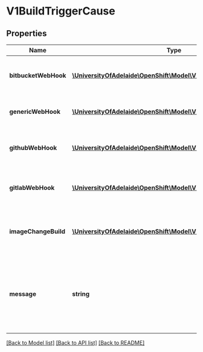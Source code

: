 # V1BuildTriggerCause

## Properties
Name | Type | Description | Notes
------------ | ------------- | ------------- | -------------
**bitbucketWebHook** | [**\UniversityOfAdelaide\OpenShift\Model\V1BitbucketWebHookCause**](V1BitbucketWebHookCause.md) | BitbucketWebHook represents data for a Bitbucket webhook that fired a specific build. | [optional] 
**genericWebHook** | [**\UniversityOfAdelaide\OpenShift\Model\V1GenericWebHookCause**](V1GenericWebHookCause.md) | genericWebHook holds data about a builds generic webhook trigger. | [optional] 
**githubWebHook** | [**\UniversityOfAdelaide\OpenShift\Model\V1GitHubWebHookCause**](V1GitHubWebHookCause.md) | gitHubWebHook represents data for a GitHub webhook that fired a specific build. | [optional] 
**gitlabWebHook** | [**\UniversityOfAdelaide\OpenShift\Model\V1GitLabWebHookCause**](V1GitLabWebHookCause.md) | GitLabWebHook represents data for a GitLab webhook that fired a specific build. | [optional] 
**imageChangeBuild** | [**\UniversityOfAdelaide\OpenShift\Model\V1ImageChangeCause**](V1ImageChangeCause.md) | imageChangeBuild stores information about an imagechange event that triggered a new build. | [optional] 
**message** | **string** | message is used to store a human readable message for why the build was triggered. E.g.: \&quot;Manually triggered by user\&quot;, \&quot;Configuration change\&quot;,etc. | [optional] 

[[Back to Model list]](../README.md#documentation-for-models) [[Back to API list]](../README.md#documentation-for-api-endpoints) [[Back to README]](../README.md)


